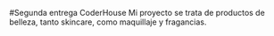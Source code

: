#Segunda entrega CoderHouse
Mi proyecto se trata de productos de belleza, tanto skincare, como maquillaje y fragancias. 